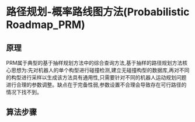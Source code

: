 # 路径规划-概率路线图方法(Probabilistic Roadmap_PRM)  
## 原理  
PRM属于典型的基于抽样规划方法中的综合查询方法,基于抽样的路径规划方法核心思想为:先对机器人的单个构型进行碰撞检测,建立无碰撞构型的数据库,再对不同的构型进行采样以生成该方法具有通用性,只需要针对不同的机器人运动规划问题进行合理的参数调整。缺点在于完备性弱,参数设置不合理会导致存在可行路径的情况下找不到。
## 算法步骤
